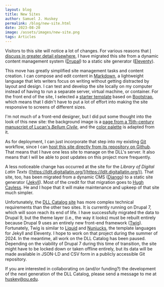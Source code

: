 ```yaml
---
layout: blog
title: New Sites
author: Samuel J. Huskey
permalink: /blog/new-site.html
date: 2023-08-20
image: /assets/images/new-site.png
tags: Articles
---
```


Visitors to this site will notice a lot of changes. For various reasons that [I discuss in greater detail elsewhere](/blog/technical-side.html), I have migrated this site from a dynamic content management system ([Drupal](https://drupal.org/)) to a static site generator ([Eleventy](https://www.11ty.dev/)).

This move has greatly simplified site management tasks and content creation. I can compose and edit content in [Markdown](https://www.markdownguide.org/), a lightweight language that lets writers focus on writing without getting distracted by layout and design. I can test and develop the site locally on my computer instead of having to run a separate server, virtual machine, or container. For the front end of the site, I selected a [starter template](https://mandrasch.github.io/11ty-plain-bootstrap5/) based on [Bootstrap](https://getbootstrap.com/), which means that I didn't have to put a lot of effort into making the site responsive to screens of different sizes.

I'm not much of a front-end designer, but I did put some thought into the look of this new site: the background image is a [page from a 15th-century manuscript of Lucan's _Bellum Civile_](/assets/images/background.jpg), and the [color palette](https://www.canva.com/colors/color-wheel/) is adapted from it.

As for deployment, I can just incorporate that step into my existing [Git](https://git-scm.com/) workflow, since I can [host this site directly from its repository on Github](https://pages.github.com/). That means that I have one less site to manage on the DLL's server. It also means that I will be able to post updates on this project more frequently.

A less noticeable change has occurred at the site for the _Library of Digital Latin Texts_ ([https://ldlt.digitallatin.org/](https://ldlt.digitallatin.org/)). That site, too, has been migrated from a dynamic CMS ([Django](https://www.django-cms.org/en/)) to a static site generator ([Jekyll](https://jekyllrb.com/)). Most of the credit for that migration goes to [Hugh Cayless](https://www.linkedin.com/in/hugh-cayless-a0b5682/). He and I hope that it will make maintenance and upkeep of that site much simpler.

Unfortunately, the [DLL Catalog site](https://catalog.digitallatin.org/) has more complex technical requirements than the other two sites. It is currently running on Drupal 7, which will soon reach its end of life. I have successfully migrated the data to Drupal 9, but the theme layer (i.e., the way it looks) must be rebuilt entirely because Drupal 9 uses an entirely new front-end framework ([Twig](https://twig.symfony.com/)). Fortunately, Twig is similar to [Liquid](https://shopify.github.io/liquid/) and [Nunjucks](https://mozilla.github.io/nunjucks/), the template languages for Jekyll and Eleventy. I hope to work on that project during the summer of 2024. In the meantime, all work on the DLL Catalog has been paused. Depending on the viability of Drupal 7 during this time of transition, the site might have to be locked down or taken offline entirely, but its data will be made available in JSON-LD and CSV form in a publicly accessible Git repository.

If you are interested in collaborating on (and/or funding?) the development of the next generation of the DLL Catalog, please send a message to me at [huskey@ou.edu](mailto:huskey@ou.edu).
